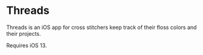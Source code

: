 #  Threads

Threads is an iOS app for cross stitchers keep track of their floss colors and their projects.

Requires iOS 13.
